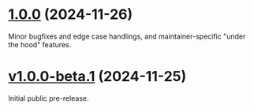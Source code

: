 # [1.0.0](https://github.com/olets/git-activity/compare/v1.0.0-beta.1...v1.0.0) (2024-11-26)

Minor bugfixes and edge case handlings, and maintainer-specific "under the hood" features.


# [v1.0.0-beta.1](https://github.com/olets/git-random/compare/initial...v1.0.0-beta.1) (2024-11-25)

Initial public pre-release.
